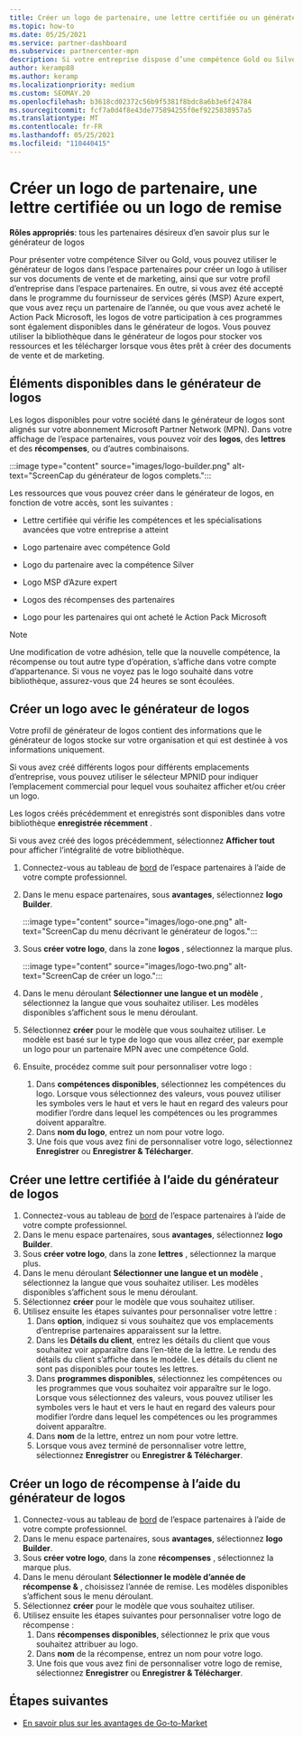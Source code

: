 ```yaml
---
title: Créer un logo de partenaire, une lettre certifiée ou un générateur de logos de récompenses
ms.topic: how-to
ms.date: 05/25/2021
ms.service: partner-dashboard
ms.subservice: partnercenter-mpn
description: Si votre entreprise dispose d’une compétence Gold ou Silver, vous pouvez générer un logo personnalisé pour votre entreprise ou demander une lettre de vérification certifiée personnalisée à l’aide de l’outil logo Builder de l’espace partenaires.
author: keramp88
ms.author: keramp
ms.localizationpriority: medium
ms.custom: SEOMAY.20
ms.openlocfilehash: b3618cd02372c56b9f5381f8bdc8a6b3e6f24784
ms.sourcegitcommit: fcf7a0d4f8e43de775894255f0ef9225838957a5
ms.translationtype: MT
ms.contentlocale: fr-FR
ms.lasthandoff: 05/25/2021
ms.locfileid: "110440415"
---
```

# <a name="create-a-partner-logo-certified-letter-or-award-logo"></a>Créer un logo de partenaire, une lettre certifiée ou un logo de remise

**Rôles appropriés**: tous les partenaires désireux d’en savoir plus sur le générateur de logos

Pour présenter votre compétence Silver ou Gold, vous pouvez utiliser le générateur de logos dans l’espace partenaires pour créer un logo à utiliser sur vos documents de vente et de marketing, ainsi que sur votre profil d’entreprise dans l’espace partenaires. En outre, si vous avez été accepté dans le programme du fournisseur de services gérés (MSP) Azure expert, que vous avez reçu un partenaire de l’année, ou que vous avez acheté le Action Pack Microsoft, les logos de votre participation à ces programmes sont également disponibles dans le générateur de logos. Vous pouvez utiliser la bibliothèque dans le générateur de logos pour stocker vos ressources et les télécharger lorsque vous êtes prêt à créer des documents de vente et de marketing.

## <a name="what-is-available-in-logo-builder"></a>Éléments disponibles dans le générateur de logos

Les logos disponibles pour votre société dans le générateur de logos sont alignés sur votre abonnement Microsoft Partner Network (MPN). Dans votre affichage de l’espace partenaires, vous pouvez voir des **logos**, des **lettres** et des **récompenses**, ou d’autres combinaisons.

:::image type="content" source="images/logo-builder.png" alt-text="ScreenCap du générateur de logos complets.":::

Les ressources que vous pouvez créer dans le générateur de logos, en fonction de votre accès, sont les suivantes :

- Lettre certifiée qui vérifie les compétences et les spécialisations avancées que votre entreprise a atteint

- Logo partenaire avec compétence Gold

- Logo du partenaire avec la compétence Silver

- Logo MSP d’Azure expert

- Logos des récompenses des partenaires

- Logo pour les partenaires qui ont acheté le Action Pack Microsoft

>[!NOTE]
>Une modification de votre adhésion, telle que la nouvelle compétence, la récompense ou tout autre type d’opération, s’affiche dans votre compte d’appartenance. Si vous ne voyez pas le logo souhaité dans votre bibliothèque, assurez-vous que 24 heures se sont écoulées.

## <a name="create-a-logo-using-logo-builder"></a>Créer un logo avec le générateur de logos

Votre profil de générateur de logos contient des informations que le générateur de logos stocke sur votre organisation et qui est destinée à vos informations uniquement.

Si vous avez créé différents logos pour différents emplacements d’entreprise, vous pouvez utiliser le sélecteur MPNID pour indiquer l’emplacement commercial pour lequel vous souhaitez afficher et/ou créer un logo.

Les logos créés précédemment et enregistrés sont disponibles dans votre bibliothèque **enregistrée récemment** .

Si vous avez créé des logos précédemment, sélectionnez **Afficher tout** pour afficher l’intégralité de votre bibliothèque.

1. Connectez-vous au tableau de [bord](https://partner.microsoft.com/dashboard) de l’espace partenaires à l’aide de votre compte professionnel.
1. Dans le menu espace partenaires, sous **avantages**, sélectionnez **logo Builder**.

   :::image type="content" source="images/logo-one.png" alt-text="ScreenCap du menu décrivant le générateur de logos.":::
1. Sous **créer votre logo**, dans la zone **logos** , sélectionnez la marque plus.

   :::image type="content" source="images/logo-two.png" alt-text="ScreenCap de créer un logo.":::
1. Dans le menu déroulant **Sélectionner une langue et un modèle** , sélectionnez la langue que vous souhaitez utiliser. Les modèles disponibles s’affichent sous le menu déroulant.
1. Sélectionnez **créer** pour le modèle que vous souhaitez utiliser. Le modèle est basé sur le type de logo que vous allez créer, par exemple un logo pour un partenaire MPN avec une compétence Gold.
1. Ensuite, procédez comme suit pour personnaliser votre logo :
    1. Dans **compétences disponibles**, sélectionnez les compétences du logo. Lorsque vous sélectionnez des valeurs, vous pouvez utiliser les symboles vers le haut et vers le haut en regard des valeurs pour modifier l’ordre dans lequel les compétences ou les programmes doivent apparaître.
    1. Dans **nom du logo**, entrez un nom pour votre logo.
    1. Une fois que vous avez fini de personnaliser votre logo, sélectionnez **Enregistrer** ou **Enregistrer & Télécharger**.

## <a name="create-a-certified-letter-using-logo-builder"></a>Créer une lettre certifiée à l’aide du générateur de logos

1. Connectez-vous au tableau de [bord](https://partner.microsoft.com/dashboard) de l’espace partenaires à l’aide de votre compte professionnel.
1. Dans le menu espace partenaires, sous **avantages**, sélectionnez **logo Builder**.
1. Sous **créer votre logo**, dans la zone **lettres** , sélectionnez la marque plus.
1. Dans le menu déroulant **Sélectionner une langue et un modèle** , sélectionnez la langue que vous souhaitez utiliser. Les modèles disponibles s’affichent sous le menu déroulant.
1. Sélectionnez **créer** pour le modèle que vous souhaitez utiliser.
1. Utilisez ensuite les étapes suivantes pour personnaliser votre lettre :
    1. Dans **option**, indiquez si vous souhaitez que vos emplacements d’entreprise partenaires apparaissent sur la lettre.
    1. Dans les **Détails du client**, entrez les détails du client que vous souhaitez voir apparaître dans l’en-tête de la lettre. Le rendu des détails du client s’affiche dans le modèle. Les détails du client ne sont pas disponibles pour toutes les lettres.
    1. Dans **programmes disponibles**, sélectionnez les compétences ou les programmes que vous souhaitez voir apparaître sur le logo. Lorsque vous sélectionnez des valeurs, vous pouvez utiliser les symboles vers le haut et vers le haut en regard des valeurs pour modifier l’ordre dans lequel les compétences ou les programmes doivent apparaître.
    1. Dans **nom** de la lettre, entrez un nom pour votre lettre.
    1. Lorsque vous avez terminé de personnaliser votre lettre, sélectionnez **Enregistrer** ou **Enregistrer & Télécharger**.

## <a name="create-an-award-logo-using-logo-builder"></a>Créer un logo de récompense à l’aide du générateur de logos

1. Connectez-vous au tableau de [bord](https://partner.microsoft.com/dashboard) de l’espace partenaires à l’aide de votre compte professionnel.
1. Dans le menu espace partenaires, sous **avantages**, sélectionnez **logo Builder**.
1. Sous **créer votre logo**, dans la zone **récompenses** , sélectionnez la marque plus.
1. Dans le menu déroulant **Sélectionner le modèle d’année de récompense &** , choisissez l’année de remise. Les modèles disponibles s’affichent sous le menu déroulant.
1. Sélectionnez **créer** pour le modèle que vous souhaitez utiliser.
1. Utilisez ensuite les étapes suivantes pour personnaliser votre logo de récompense :
    1. Dans **récompenses disponibles**, sélectionnez le prix que vous souhaitez attribuer au logo.
    1. Dans **nom** de la récompense, entrez un nom pour votre logo.
    1. Une fois que vous avez fini de personnaliser votre logo de remise, sélectionnez **Enregistrer** ou **Enregistrer & Télécharger**.

## <a name="next-steps"></a>Étapes suivantes

- [En savoir plus sur les avantages de Go-to-Market](mpn-learn-about-go-to-market-benefits.md)
